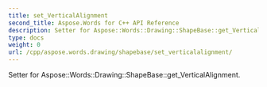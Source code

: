 ```yaml
---
title: set_VerticalAlignment
second_title: Aspose.Words for C++ API Reference
description: Setter for Aspose::Words::Drawing::ShapeBase::get_VerticalAlignment. 
type: docs
weight: 0
url: /cpp/aspose.words.drawing/shapebase/set_verticalalignment/
---
```


Setter for Aspose::Words::Drawing::ShapeBase::get_VerticalAlignment. 

